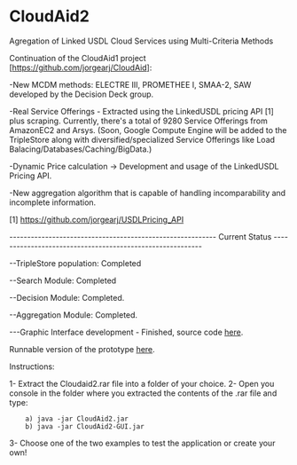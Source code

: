 CloudAid2
=========

Agregation of Linked USDL Cloud Services using Multi-Criteria Methods

Continuation of the CloudAid1 project [https://github.com/jorgearj/CloudAid]:

-New MCDM methods: ELECTRE III, PROMETHEE I, SMAA-2, SAW developed by the Decision Deck group.

-Real Service Offerings - Extracted using the LinkedUSDL pricing API [1] plus scraping. Currently, there's a total of 9280 Service Offerings from AmazonEC2 and Arsys. (Soon, Google Compute Engine will be added to the TripleStore along with diversified/specialized Service Offerings like Load Balacing/Databases/Caching/BigData.)

-Dynamic Price calculation -> Development and usage of the LinkedUSDL Pricing API.

-New aggregation algorithm that is capable of handling incomparability and incomplete information. 


[1] https://github.com/jorgearj/USDLPricing_API


---------------------------------------------------------- Current Status ---------------------------------------------------------- 

--TripleStore population: Completed

--Search Module: Completed

--Decision Module: Completed.

--Aggregation Module: Completed.

---Graphic Interface development - Finished, source code [here](https://github.com/dguedesb/CloudAid2-GUI).


Runnable version of the prototype [here](https://www.dropbox.com/s/doggbl4i8djiio4/CloudAid2.rar).

Instructions:

1- Extract the Cloudaid2.rar file into a folder of your choice.
2- Open you console in the folder where you extracted the contents of the .rar file and type:
        
		a) java -jar CloudAid2.jar
		b) java -jar CloudAid2-GUI.jar

3- Choose one of the two examples to test the application or create your own!
